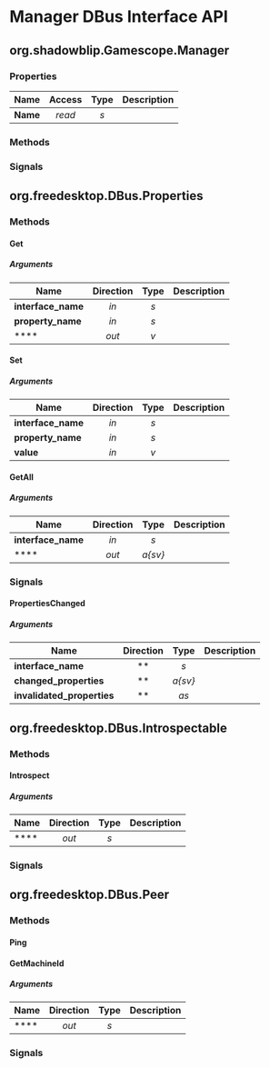 # Manager DBus Interface API

## org.shadowblip.Gamescope.Manager

### Properties

| Name | Access | Type | Description |
| --- | :---: | :---: | --- |
| **Name** | *read* | *s* |  |

### Methods

### Signals

## org.freedesktop.DBus.Properties

### Methods

#### Get

##### Arguments

| Name | Direction | Type | Description |
| --- | :---: | :---: | --- |
| **interface_name** | *in* | *s* |  |
| **property_name** | *in* | *s* |  |
| \*\*\*\* | *out* | *v* |  |

#### Set

##### Arguments

| Name | Direction | Type | Description |
| --- | :---: | :---: | --- |
| **interface_name** | *in* | *s* |  |
| **property_name** | *in* | *s* |  |
| **value** | *in* | *v* |  |

#### GetAll

##### Arguments

| Name | Direction | Type | Description |
| --- | :---: | :---: | --- |
| **interface_name** | *in* | *s* |  |
| \*\*\*\* | *out* | *a{sv}* |  |

### Signals

#### PropertiesChanged

##### Arguments

| Name | Direction | Type | Description |
| --- | :---: | :---: | --- |
| **interface_name** | \*\* | *s* |  |
| **changed_properties** | \*\* | *a{sv}* |  |
| **invalidated_properties** | \*\* | *as* |  |

## org.freedesktop.DBus.Introspectable

### Methods

#### Introspect

##### Arguments

| Name | Direction | Type | Description |
| --- | :---: | :---: | --- |
| \*\*\*\* | *out* | *s* |  |

### Signals

## org.freedesktop.DBus.Peer

### Methods

#### Ping

#### GetMachineId

##### Arguments

| Name | Direction | Type | Description |
| --- | :---: | :---: | --- |
| \*\*\*\* | *out* | *s* |  |

### Signals
